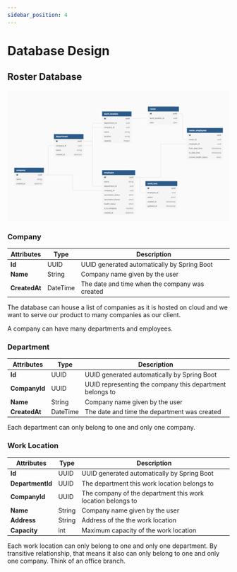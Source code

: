 ```yaml
---
sidebar_position: 4
---
```


# Database Design

## Roster Database
![Diagram](/img/roster_db.png)

### Company
| Attributes    | Type     | Description                                    |
| ------------- | -------- | ---------------------------------------------- |
| **Id**        | UUID     | UUID generated automatically by Spring Boot    |
| **Name**      | String   | Company name given by the user                 |
| **CreatedAt** | DateTime | The date and time when the company was created |

The database can house a list of companies as it is hosted on cloud and we want to serve our product to many companies as our client. 

A company can have many departments and employees.

### Department 
| Attributes    | Type     | Description                                              |
| ------------- | -------- | -------------------------------------------------------- |
| **Id**        | UUID     | UUID generated automatically by Spring Boot              |
| **CompanyId** | UUID     | UUID representing the company this department belongs to |
| **Name**      | String   | Company name given by the user                           |
| **CreatedAt** | DateTime | The date and time the department was created             |

Each department can only belong to one and only one company.


### Work Location
| Attributes       | Type   | Description                                                 |
| ---------------- | ------ | ----------------------------------------------------------- |
| **Id**           | UUID   | UUID generated automatically by Spring Boot                 |
| **DepartmentId** | UUID   | The department this work location belongs to                |
| **CompanyId**    | UUID   | The company of the department this work location belongs to |
| **Name**         | String | Company name given by the user                              |
| **Address**      | String | Address of the the work location                            |
| **Capacity**     | int    | Maximum capacity of the work location                       |

Each work location can only belong to one and only one department. By transitive relationship, that means it also can only belong to one and only one company. Think of an office branch.